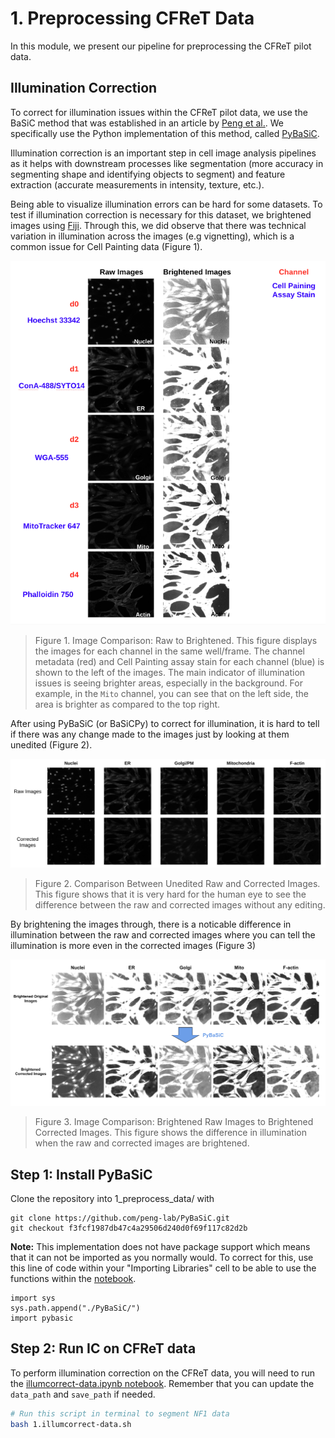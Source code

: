 # 1. Preprocessing CFReT Data

In this module, we present our pipeline for preprocessing the CFReT pilot data.

## Illumination Correction

To correct for illumination issues within the CFReT pilot data, we use the BaSiC method that was established in an article by [Peng et al.](https://doi.org/10.1038/ncomms14836).
We specifically use the Python implementation of this method, called [PyBaSiC](https://github.com/peng-lab/BaSiCPy).

Illumination correction is an important step in cell image analysis pipelines as it helps with downstream processes like segmentation (more accuracy in segmenting shape and identifying objects to segment) and feature extraction (accurate measurements in intensity, texture, etc.).

Being able to visualize illumination errors can be hard for some datasets.
To test if illumination correction is necessary for this dataset, we brightened images using [Fiji](https://imagej.net/software/fiji/).
Through this, we did observe that there was technical variation in illumination across the images (e.g vignetting), which is a common issue for Cell Painting data (Figure 1).

![Raw_to_Bright_fig](example_figs/Raw_to_Bright_fig.png)

> Figure 1. Image Comparison: Raw to Brightened. This figure displays the images for each channel in the same well/frame. The channel metadata (red) and Cell Painting assay stain for each channel (blue) is shown to the left of the images. The main indicator of illumination issues is seeing brighter areas, especially in the background. For example, in the `Mito` channel, you can see that on the left side, the area is brighter as compared to the top right.

After using PyBaSiC (or BaSiCPy) to correct for illumination, it is hard to tell if there was any change made to the images just by looking at them unedited (Figure 2).

![NotBrightened_Comparison.png](example_figs/NotBrightened_Comparison.png)

> Figure 2. Comparison Between Unedited Raw and Corrected Images. This figure shows that it is very hard for the human eye to see the difference between the raw and corrected images without any editing.

By brightening the images through, there is a noticable difference in illumination between the raw and corrected images where you can tell the illumination is more even in the corrected images (Figure 3)

![Raw_to_Corrected_fig](example_figs/Raw_to_Corrected_fig.png)

> Figure 3. Image Comparison: Brightened Raw Images to Brightened Corrected Images. This figure shows the difference in illumination when the raw and corrected images are brightened.

## Step 1: Install PyBaSiC

Clone the repository into 1_preprocess_data/ with 

```console
git clone https://github.com/peng-lab/PyBaSiC.git
git checkout f3fcf1987db47c4a29506d240d0f69f117c82d2b
```

**Note:** This implementation does not have package support which means that it can not be imported as you normally would. 
To correct for this, use this line of code within your "Importing Libraries" cell to be able to use the functions within the 
[notebook](1.preprocessing-data/illumcorrect-data.ipynb).

```console
import sys
sys.path.append("./PyBaSiC/")
import pybasic
```

## Step 2: Run IC on CFReT data

To perform illumination correction on the CFReT data, you will need to run the [illumcorrect-data.ipynb notebook](1.preprocessing-data/illumcorrect-data.ipynb).
Remember that you can update the `data_path` and `save_path` if needed.

```bash
# Run this script in terminal to segment NF1 data
bash 1.illumcorrect-data.sh
```
